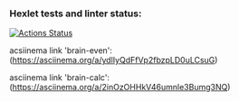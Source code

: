 ### Hexlet tests and linter status:
[![Actions Status](https://github.com/KuragaTipol/python-project-49/actions/workflows/hexlet-check.yml/badge.svg)](https://github.com/KuragaTipol/python-project-49/actions)

acsiinema link 'brain-even': (https://asciinema.org/a/ydlIyQdFfVp2fbzpLD0uLCsuG)

asciinema link 'brain-calc': (https://asciinema.org/a/2inOzOHHkV46umnle3Bumg3NQ)
